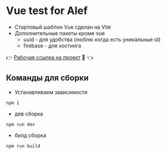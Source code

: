 # Vue test for Alef

+ Стартовый шаблон Vue сделан на Vite
+ Дополнительные пакеты кроме vue
  + uuid -  для удобства (люблю когда есть уникальные id)
  + firebase - для хостинга

:point_right: [Рабочая ссылка на проект](https://alef-test.web.app/) :eyes: :point_left:

## Команды для сборки

+ Устанавливаем зависимости

````
npm i
````

+ дев сборка

````
npm run dev
````

+ билд сборка

````
npm run build
````
